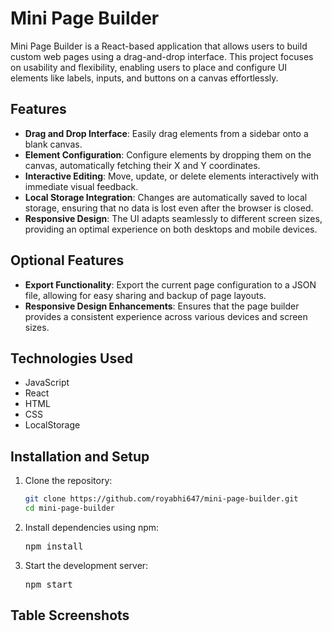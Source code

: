 # Mini Page Builder

Mini Page Builder is a React-based application that allows users to build custom web pages using a drag-and-drop interface. This project focuses on usability and flexibility, enabling users to place and configure UI elements like labels, inputs, and buttons on a canvas effortlessly.

## Features

- **Drag and Drop Interface**: Easily drag elements from a sidebar onto a blank canvas.
- **Element Configuration**: Configure elements by dropping them on the canvas, automatically fetching their X and Y coordinates.
- **Interactive Editing**: Move, update, or delete elements interactively with immediate visual feedback.
- **Local Storage Integration**: Changes are automatically saved to local storage, ensuring that no data is lost even after the browser is closed.
- **Responsive Design**: The UI adapts seamlessly to different screen sizes, providing an optimal experience on both desktops and mobile devices.

## Optional Features

- **Export Functionality**: Export the current page configuration to a JSON file, allowing for easy sharing and backup of page layouts.
- **Responsive Design Enhancements**: Ensures that the page builder provides a consistent experience across various devices and screen sizes.

## Technologies Used
- JavaScript
- React
- HTML
- CSS
- LocalStorage

## Installation and Setup
1. Clone the repository:
   ```bash
   git clone https://github.com/royabhi647/mini-page-builder.git
   cd mini-page-builder

2. Install dependencies using npm:
   <pre>npm install</pre>

3. Start the development server:
   <pre>npm start</pre>

## Table Screenshots
